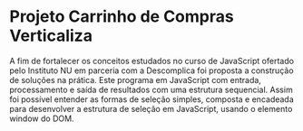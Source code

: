 # Projeto Carrinho de Compras Verticaliza

A fim de fortalecer os conceitos estudados no curso de JavaScript ofertado pelo Instituto NU em parceria com a Descomplica foi proposta a construção de soluções na prática. 
Este programa em JavaScript com entrada, processamento e saída de resultados com uma estrutura sequencial. 
Assim foi possível entender as formas de seleção simples, composta e encadeada para desenvolver a estrutura de seleção em JavaScript, 
usando o elemento window do DOM.